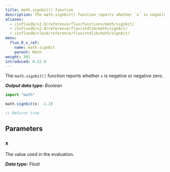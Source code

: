 ```yaml
---
title: math.signbit() function
description: The math.signbit() function reports whether `x` is negative or negative zero.
aliases:
  - /influxdb/v2.0/reference/flux/functions/math/signbit/
  - /influxdb/v2.0/reference/flux/stdlib/math/signbit/
  - /influxdb/cloud/reference/flux/stdlib/math/signbit/
menu:
  flux_0_x_ref:
    name: math.signbit
    parent: Math
weight: 301
introduced: 0.22.0
---
```


The `math.signbit()` function reports whether `x` is negative or negative zero.

_**Output data type:** Boolean_

```js
import "math"

math.signbit(x: -1.2)

// Returns true
```

## Parameters

### x
The value used in the evaluation.

_**Data type:** Float_
